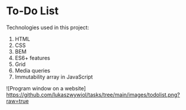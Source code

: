 # To-Do List

Technologies used in this project:
1. HTML
2. CSS
3. BEM
4. ES6+ features
5. Grid
6. Media queries
7. Immutability array in JavaScript

![Program window on a website] https://github.com/lukaszwywiol/tasks/tree/main/images/todolist.png?raw=true
